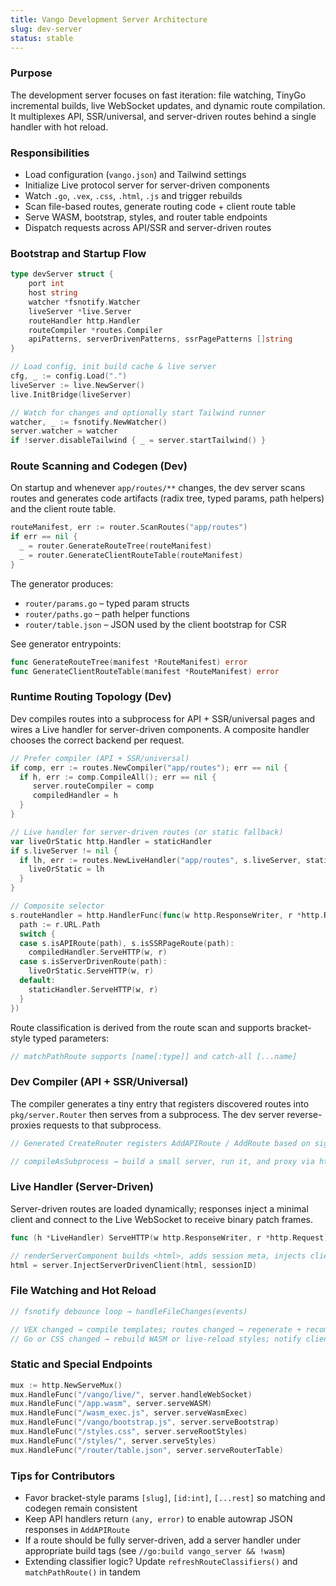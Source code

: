 ```yaml
---
title: Vango Development Server Architecture
slug: dev-server
status: stable
---
```


### Purpose

The development server focuses on fast iteration: file watching, TinyGo incremental builds, live WebSocket updates, and dynamic route compilation. It multiplexes API, SSR/universal, and server-driven routes behind a single handler with hot reload.

### Responsibilities

- Load configuration (`vango.json`) and Tailwind settings
- Initialize Live protocol server for server-driven components
- Watch `.go`, `.vex`, `.css`, `.html`, `.js` and trigger rebuilds
- Scan file-based routes, generate routing code + client route table
- Serve WASM, bootstrap, styles, and router table endpoints
- Dispatch requests across API/SSR and server-driven routes

### Bootstrap and Startup Flow

```16:37:cmd/vango/dev.go
type devServer struct {
    port int
    host string
    watcher *fsnotify.Watcher
    liveServer *live.Server
    routeHandler http.Handler
    routeCompiler *routes.Compiler
    apiPatterns, serverDrivenPatterns, ssrPagePatterns []string
}
```

```84:118:cmd/vango/dev.go
// Load config, init build cache & live server
cfg, _ := config.Load(".")
liveServer := live.NewServer()
live.InitBridge(liveServer)
```

```134:153:cmd/vango/dev.go
// Watch for changes and optionally start Tailwind runner
watcher, _ := fsnotify.NewWatcher()
server.watcher = watcher
if !server.disableTailwind { _ = server.startTailwind() }
```

### Route Scanning and Codegen (Dev)

On startup and whenever `app/routes/**` changes, the dev server scans routes and generates code artifacts (radix tree, typed params, path helpers) and the client route table.

```155:173:cmd/vango/dev.go
routeManifest, err := router.ScanRoutes("app/routes")
if err == nil {
  _ = router.GenerateRouteTree(routeManifest)
  _ = router.GenerateClientRouteTable(routeManifest)
}
```

The generator produces:

- `router/params.go` – typed param structs
- `router/paths.go` – path helper functions
- `router/table.json` – JSON used by the client bootstrap for CSR

See generator entrypoints:

```68:89:cmd/vango/internal/router/integration.go
func GenerateRouteTree(manifest *RouteManifest) error
func GenerateClientRouteTable(manifest *RouteManifest) error
```

### Runtime Routing Topology (Dev)

Dev compiles routes into a subprocess for API + SSR/universal pages and wires a Live handler for server-driven components. A composite handler chooses the correct backend per request.

```636:704:cmd/vango/dev.go
// Prefer compiler (API + SSR/universal)
if comp, err := routes.NewCompiler("app/routes"); err == nil {
  if h, err := comp.CompileAll(); err == nil {
     server.routeCompiler = comp
     compiledHandler = h
  }
}

// Live handler for server-driven routes (or static fallback)
var liveOrStatic http.Handler = staticHandler
if s.liveServer != nil {
  if lh, err := routes.NewLiveHandler("app/routes", s.liveServer, staticHandler); err == nil {
    liveOrStatic = lh
  }
}

// Composite selector
s.routeHandler = http.HandlerFunc(func(w http.ResponseWriter, r *http.Request) {
  path := r.URL.Path
  switch {
  case s.isAPIRoute(path), s.isSSRPageRoute(path):
    compiledHandler.ServeHTTP(w, r)
  case s.isServerDrivenRoute(path):
    liveOrStatic.ServeHTTP(w, r)
  default:
    staticHandler.ServeHTTP(w, r)
  }
})
```

Route classification is derived from the route scan and supports bracket-style typed parameters:

```862:925:cmd/vango/dev.go
// matchPathRoute supports [name[:type]] and catch-all [...name]
```

### Dev Compiler (API + SSR/Universal)

The compiler generates a tiny entry that registers discovered routes into `pkg/server.Router` then serves from a subprocess. The dev server reverse-proxies requests to that subprocess.

```84:118:cmd/vango/internal/routes/compiler.go
// Generated CreateRouter registers AddAPIRoute / AddRoute based on signatures
```

```360:449:cmd/vango/internal/routes/compiler.go
// compileAsSubprocess → build a small server, run it, and proxy via httputil.ReverseProxy
```

### Live Handler (Server-Driven)

Server-driven routes are loaded dynamically; responses inject a minimal client and connect to the Live WebSocket to receive binary patch frames.

```47:116:cmd/vango/internal/routes/live_handler.go
func (h *LiveHandler) ServeHTTP(w http.ResponseWriter, r *http.Request) { /* match, mw chain, render, inject */ }
```

```283:340:cmd/vango/internal/routes/loader.go
// renderServerComponent builds <html>, adds session meta, injects client
html = server.InjectServerDrivenClient(html, sessionID)
```

### File Watching and Hot Reload

```331:373:cmd/vango/dev.go
// fsnotify debounce loop → handleFileChanges(events)
```

```408:491:cmd/vango/dev.go
// VEX changed → compile templates; routes changed → regenerate + recompile;
// Go or CSS changed → rebuild WASM or live-reload styles; notify clients over WS
```

### Static and Special Endpoints

```199:229:cmd/vango/dev.go
mux := http.NewServeMux()
mux.HandleFunc("/vango/live/", server.handleWebSocket)
mux.HandleFunc("/app.wasm", server.serveWASM)
mux.HandleFunc("/wasm_exec.js", server.serveWasmExec)
mux.HandleFunc("/vango/bootstrap.js", server.serveBootstrap)
mux.HandleFunc("/styles.css", server.serveRootStyles)
mux.HandleFunc("/styles/", server.serveStyles)
mux.HandleFunc("/router/table.json", server.serveRouterTable)
```

### Tips for Contributors

- Favor bracket-style params `[slug]`, `[id:int]`, `[...rest]` so matching and codegen remain consistent
- Keep API handlers return `(any, error)` to enable autowrap JSON responses in `AddAPIRoute`
- If a route should be fully server-driven, add a server handler under appropriate build tags (see `//go:build vango_server && !wasm`)
- Extending classifier logic? Update `refreshRouteClassifiers()` and `matchPathRoute()` in tandem


